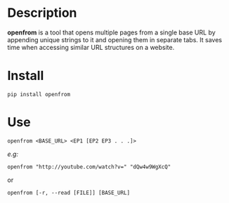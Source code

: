 # Description
**openfrom** is a tool that opens multiple pages from a single base URL by appending unique strings to it and opening them in separate tabs. It saves time when accessing similar URL structures on a website.
# Install
`pip install openfrom`
# Use

`openfrom <BASE_URL> <EP1 [EP2 EP3 . . .]>`

*e.g:*

	openfrom "http://youtube.com/watch?v=" "dQw4w9WgXcQ"

or

`openfrom [-r, --read [FILE]] [BASE_URL]`
